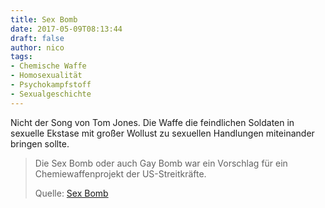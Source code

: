 ```yaml
---
title: Sex Bomb
date: 2017-05-09T08:13:44
draft: false
author: nico
tags:
- Chemische Waffe
- Homosexualität
- Psychokampfstoff
- Sexualgeschichte
---
```


Nicht der Song von Tom Jones. Die Waffe die feindlichen Soldaten in sexuelle Ekstase mit großer Wollust zu sexuellen Handlungen miteinander bringen sollte.

> Die Sex Bomb oder auch Gay Bomb war ein Vorschlag für ein Chemiewaffenprojekt
> der US-Streitkräfte.
>
> Quelle: [Sex Bomb](https://de.wikipedia.org/wiki/Sex_Bomb)
